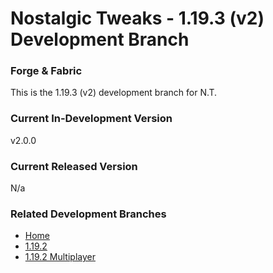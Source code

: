 # Nostalgic Tweaks - 1.19.3 (v2) Development Branch
### Forge & Fabric
This is the 1.19.3 (v2) development branch for N.T.

### Current In-Development Version
v2.0.0

### Current Released Version
N/a

### Related Development Branches
- [Home](https://github.com/Adrenix/Nostalgic-Tweaks)
- [1.19.2](https://github.com/Adrenix/Nostalgic-Tweaks/tree/1.19.2)
- [1.19.2 Multiplayer](https://github.com/Adrenix/Nostalgic-Tweaks/tree/1.19.2-multiplayer)